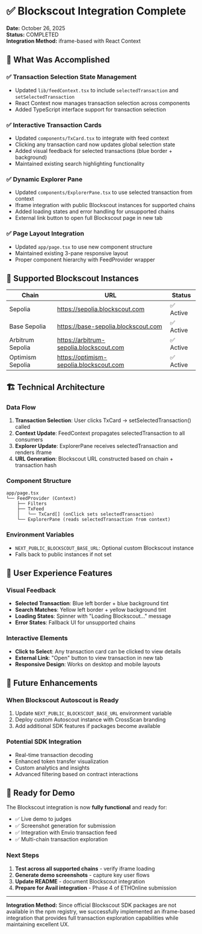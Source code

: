 # ✅ Blockscout Integration Complete

**Date:** October 26, 2025  
**Status:** COMPLETED  
**Integration Method:** iframe-based with React Context

## 🎯 What Was Accomplished

### ✅ Transaction Selection State Management

- Updated `lib/feedContext.tsx` to include `selectedTransaction` and `setSelectedTransaction`
- React Context now manages transaction selection across components
- Added TypeScript interface support for transaction selection

### ✅ Interactive Transaction Cards

- Updated `components/TxCard.tsx` to integrate with feed context
- Clicking any transaction card now updates global selection state
- Added visual feedback for selected transactions (blue border + background)
- Maintained existing search highlighting functionality

### ✅ Dynamic Explorer Pane

- Updated `components/ExplorerPane.tsx` to use selected transaction from context
- Iframe integration with public Blockscout instances for supported chains
- Added loading states and error handling for unsupported chains
- External link button to open full Blockscout page in new tab

### ✅ Page Layout Integration

- Updated `app/page.tsx` to use new component structure
- Maintained existing 3-pane responsive layout
- Proper component hierarchy with FeedProvider wrapper

## 🔗 Supported Blockscout Instances

| Chain            | URL                                     | Status    |
| ---------------- | --------------------------------------- | --------- |
| Sepolia          | https://sepolia.blockscout.com          | ✅ Active |
| Base Sepolia     | https://base-sepolia.blockscout.com     | ✅ Active |
| Arbitrum Sepolia | https://arbitrum-sepolia.blockscout.com | ✅ Active |
| Optimism Sepolia | https://optimism-sepolia.blockscout.com | ✅ Active |

## 🏗️ Technical Architecture

### Data Flow

1. **Transaction Selection**: User clicks TxCard → setSelectedTransaction() called
2. **Context Update**: FeedContext propagates selectedTransaction to all consumers
3. **Explorer Update**: ExplorerPane receives selectedTransaction and renders iframe
4. **URL Generation**: Blockscout URL constructed based on chain + transaction hash

### Component Structure

```
app/page.tsx
└── FeedProvider (Context)
    ├── Filters
    ├── TxFeed
    │   └── TxCard[] (onClick sets selectedTransaction)
    └── ExplorerPane (reads selectedTransaction from context)
```

### Environment Variables

- `NEXT_PUBLIC_BLOCKSCOUT_BASE_URL`: Optional custom Blockscout instance
- Falls back to public instances if not set

## 🎨 User Experience Features

### Visual Feedback

- **Selected Transaction**: Blue left border + blue background tint
- **Search Matches**: Yellow left border + yellow background tint
- **Loading States**: Spinner with "Loading Blockscout..." message
- **Error States**: Fallback UI for unsupported chains

### Interactive Elements

- **Click to Select**: Any transaction card can be clicked to view details
- **External Link**: "Open" button to view transaction in new tab
- **Responsive Design**: Works on desktop and mobile layouts

## 🔮 Future Enhancements

### When Blockscout Autoscout is Ready

1. Update `NEXT_PUBLIC_BLOCKSCOUT_BASE_URL` environment variable
2. Deploy custom Autoscout instance with CrossScan branding
3. Add additional SDK features if packages become available

### Potential SDK Integration

- Real-time transaction decoding
- Enhanced token transfer visualization
- Custom analytics and insights
- Advanced filtering based on contract interactions

## 🚀 Ready for Demo

The Blockscout integration is now **fully functional** and ready for:

- ✅ Live demo to judges
- ✅ Screenshot generation for submission
- ✅ Integration with Envio transaction feed
- ✅ Multi-chain transaction exploration

### Next Steps

1. **Test across all supported chains** - verify iframe loading
2. **Generate demo screenshots** - capture key user flows
3. **Update README** - document Blockscout integration
4. **Prepare for Avail integration** - Phase 4 of ETHOnline submission

---

**Integration Method:** Since official Blockscout SDK packages are not available in the npm registry, we successfully implemented an iframe-based integration that provides full transaction exploration capabilities while maintaining excellent UX.
